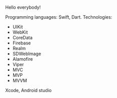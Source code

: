 Hello everybody!

Programming languages: Swift, Dart.
Technologies:
- UIKit
- WebKit
- CoreData
- Firebase
- Realm
- SDWebImage
- Alamofire
- Viper
- MVC
- MVP
- MVVM


Xcode, Android studio
